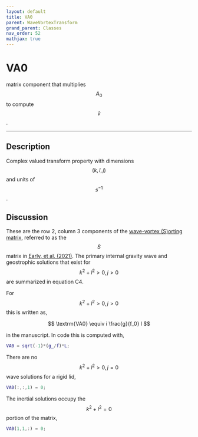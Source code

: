 ```yaml
---
layout: default
title: VA0
parent: WaveVortexTransform
grand_parent: Classes
nav_order: 52
mathjax: true
---
```


#  VA0

matrix component that multiplies $$A_0$$ to compute $$\tilde{v}$$.


---

## Description
Complex valued transform property with dimensions $$(k,l,j)$$ and units of $$s^{-1}$$.

## Discussion

These are the row 2, column 3 components of the [wave-vortex (S)orting matrix](/transformations/transformations.html), referred to as the $$S$$ matrix in [Early, et al. (2021)](https://doi.org/10.1017/jfm.2020.995). The primary internal gravity wave and geostrophic solutions that exist for $$k^2+l^2>0, j>0$$ are summarized in equation C4.

For $$k^2+l^2>0, j>0$$ this is written as,

$$
\textrm{VA0} \equiv i \frac{g}{f_0} l
$$

in the manuscript. In code this is computed with,

```matlab
VA0 = sqrt(-1)*(g_/f)*L;
```

There are no $$k^2+l^2>0, j=0$$ wave solutions for a rigid lid,

```matlab
VA0(:,:,1) = 0;
```

The inertial solutions occupy the $$k^2+l^2=0$$ portion of the matrix,

```matlab
VA0(1,1,:) = 0;
```

